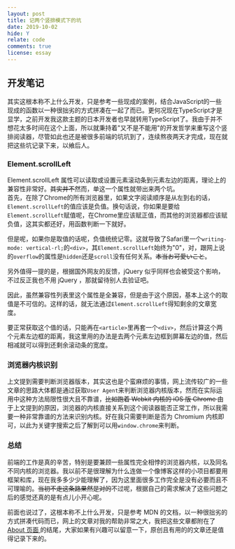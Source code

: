```yaml
---
layout: post
title: 记两个竖排模式下的坑
date: 2019-10-02
hide: Y
relate: code
comments: true
license: essay
---
```


## 开发笔记

其实这根本称不上什么开发，只是参考一些现成的案例，结合JavaScript的一些现成的函数以一种很拙劣的方式拼凑在一起了而已。更何况现在TypeScript才是显学，之前开发我这款主题的日本开发者也早就转用TypeScript了。我由于并不想花太多时间在这个上面，所以就秉持着"又不是不能用"的开发哲学来重写这个竖排阅读器，尽管如此也还是被很多前端的坑坑到了，连续熬夜两天才完成，现在就把这些坑记录下来，以飨后人。  

### Element.scrollLeft


Element.scrollLeft 属性可以读取或设置元素滚动条到元素左边的距离，理论上的兼容性非常好。<del class="block" title="你知道的太多了" datetime="20191002" ontouchstart=''>其实并不</del>然而，单这一个属性就带出来两个坑。  
首先，在除了Chrome的所有浏览器里，如果文字阅读顺序是从左到右的话，`Element.scrollLeft`的值应该是负值。换句话说，你如果是要给`Element.scrollLeft`赋值呢，在Chrome里应该赋正值，而其他的浏览器都应该赋负值，这其实都还好，用函数判断一下就好。  

但是呢，如果你是取值的话呢，负值统统记零。这就导致了Safari里一个`writing-mode: vertical-rl;`的`<div>`，其`Element.scrollLeft`始终为"0"，对，跟网上说的`overflow`的属性是`hidden`还是`scroll`没有任何关系。<del class="block" title="你知道的太多了" datetime="20191002" ontouchstart=''>本当お可愛いこと</del>。  

另外值得一提的是，根据国外网友的反馈，jQuery 似乎同样也会被受这个影响，不过反正我也不用 jQuery ，那就留待别人去验证吧。

因此，虽然兼容性列表里这个属性是全兼容，但是由于这个原因，基本上这个的取值是不可信的。这样的话，就无法通过`Element.scrollLeft`得知剩余的文章宽度。  

要正常获取这个值的话，只能再在`<article>`里再套一个`<div>`，然后计算这个两个元素左边框的距离，我这里用的办法是去两个元素左边框到屏幕左边的值，然后相减就可以得到还剩余滚动条的宽度。

### 浏览器内核识别

上文提到需要判断浏览器版本，其实这也是个蛮麻烦的事情，网上流传较广的一些文章的思路大体都是通过获取`User Agent`来判断浏览器内核版本，然而在实际运用中这种方法局限性很大且不靠谱，<del class="block" title="你知道的太多了" datetime="20191002" ontouchstart=''>比如跑着 Webkit 内核的 iOS 版 Chrome </del>由于上文提到的原因，浏览器的内核直接关系到这个阅读器能否正常工作，所以我需要一种非常靠谱的方法来识别内核。好在我只需要判断是否为 Chromium 内核即可，以此为关键字搜索之后了解到可以用`window.chrome`来判断。

### 总结

前端的工作是真的辛苦，特别是要兼顾一些属性完全相悖的浏览器内核，以及同名不同内核的浏览器。我以前不是很理解为什么连做一个像博客这样的小项目都要用框架和库，现在我多多少少能理解了，因为这里面很多工作完全是没有必要而且不可理喻的。<del class="block" title="你知道的太多了" datetime="20191002" ontouchstart=''>当初不走这条路果然是对的</del>不过呢，根据自己的需求解决了这些问题之后的感觉还真的是有点儿小开心呢。  

前面也说过了，这根本称不上什么开发，只是参考 MDN 的文档，以一种很拙劣的方式拼凑代码而已，网上的文章对我的帮助非常之大，我把这些文章都附在了[ About 页面 ](https://blog.dylanwu.space/#articles)的结尾，大家如果有兴趣可以留意一下，原创且有用的的文章还是值得记录下来的。
